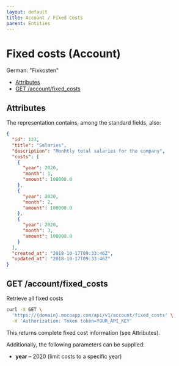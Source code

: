 ```yaml
---
layout: default
title: Account / Fixed Costs
parent: Entities
---
```


# Fixed costs (Account)

German: "Fixkosten"

<!-- TOC -->

- [Attributes](#attributes)
- [GET /account/fixed_costs](#get-accountfixed_costs)

<!-- /TOC -->

## Attributes

The representation contains, among the standard fields, also:

```json
{
  "id": 123,
  "title": "Salaries",
  "description": "Monhtly total salaries for the company",
  "costs": [
    {
      "year": 2020,
      "month": 1,
      "amount": 100000.0
    },
    {
      "year": 2020,
      "month": 2,
      "amount": 100000.0
    },
    {
      "year": 2020,
      "month": 3,
      "amount": 100000.0
    }
  ],
  "created_at": "2018-10-17T09:33:46Z",
  "updated_at": "2018-10-17T09:33:46Z"
}
```

## GET /account/fixed_costs

Retrieve all fixed costs

```bash
curl -X GET \
  'https://{domain}.mocoapp.com/api/v1/account/fixed_costs' \
  -H 'Authorization: Token token=YOUR_API_KEY'
```

This returns complete fixed cost information (see Attributes).

Additionally, the following parameters can be supplied:

- **year** – 2020 (limit costs to a specific year)
